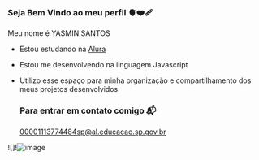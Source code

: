 ### Seja Bem Vindo ao meu perfil 🫀❤️‍🩹

Meu nome é YASMIN SANTOS

- Estou estudando na [Alura](https://www.alura.com.br)
- Estou me desenvolvendo na linguagem Javascript
- Utilizo esse espaço para minha organização e compartilhamento dos meus projetos desenvolvidos

  ### Para entrar em contato comigo 📬

  00001113774484sp@al.educacao.sp.gov.br

![]!![image](https://github.com/amora3001/amora3001/assets/171989052/7e301646-83c4-4a34-b889-5a08bdc930b9)

